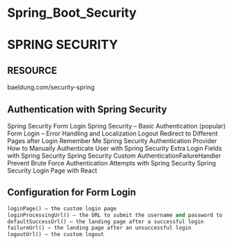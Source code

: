 # Spring_Boot_Security
# SPRING SECURITY

## RESOURCE
baeldung.com/security-spring

## Authentication with Spring Security

Spring Security Form Login
Spring Security – Basic Authentication (popular)
Form Login – Error Handling and Localization
Logout
Redirect to Different Pages after Login
Remember Me
Spring Security Authentication Provider
How to Manually Authenticate User with Spring Security
Extra Login Fields with Spring Security
Spring Security Custom AuthenticationFailureHandler
Prevent Brute Force Authentication Attempts with Spring Security
Spring Security Login Page with React

## Configuration for Form Login
```python
loginPage() – the custom login page
loginProcessingUrl() – the URL to submit the username and password to
defaultSuccessUrl() – the landing page after a successful login
failureUrl() – the landing page after an unsuccessful login
logoutUrl() – the custom logout